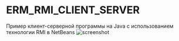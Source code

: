 # ERM_RMI_CLIENT_SERVER
Пример клиент-серверной программы на Java с использованием технологии RMI в NetBeans
![screenshot](scr1.png)
